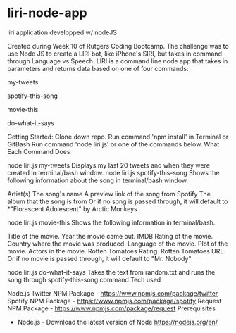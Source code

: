 # liri-node-app
liri application developped w/ nodeJS

Created during Week 10 of Rutgers Coding Bootcamp. The challenge was to use Node JS to create a LIRI bot, like iPhone's SIRI, but takes in command through Language vs Speech. LIRI is a command line node app that takes in parameters and returns data based on one of four commands:

my-tweets

spotify-this-song

movie-this

do-what-it-says

Getting Started:
Clone down repo.
Run command 'npm install' in Terminal or GitBash
Run command 'node liri.js' or one of the commands below.
What Each Command Does

node liri.js my-tweets
Displays my last 20 tweets and when they were created in terminal/bash window.
node liri.js spotify-this-song <song name>
Shows the following information about the song in terminal/bash window.

Artist(s)
The song's name
A preview link of the song from Spotify
The album that the song is from
Or if no song is passed through, it will default to *"Florescent Adolescent" by Arctic Monkeys

node liri.js movie-this <movie name>
Shows the following information in terminal/bash.

Title of the movie.
Year the movie came out.
IMDB Rating of the movie.
Country where the movie was produced.
Language of the movie.
Plot of the movie.
Actors in the movie.
Rotten Tomatoes Rating.
Rotten Tomatoes URL.
Or if no movie is passed through, it will default to "Mr. Nobody"

node liri.js do-what-it-says
Takes the text from random.txt and runs the song through spotify-this-song command
Tech used

Node.js
Twitter NPM Package - https://www.npmjs.com/package/twitter
Spotify NPM Package - https://www.npmjs.com/package/spotify
Request NPM Package - https://www.npmjs.com/package/request
Prerequisites

- Node.js - Download the latest version of Node https://nodejs.org/en/



